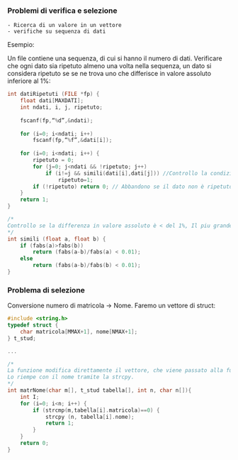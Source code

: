### Problemi di verifica e selezione

	- Ricerca di un valore in un vettore
	- verifiche su sequenza di dati

Esempio:

Un file contiene una sequenza, di cui si hanno il numero di dati.
Verificare che ogni dato sia ripetuto almeno una volta nella sequenza, un dato si considera ripetuto se se ne trova uno che differisce in valore assoluto inferiore al 1%:

```C
int datiRipetuti (FILE *fp) { 
	float dati[MAXDATI]; 
	int ndati, i, j, ripetuto; 
	
	fscanf(fp,“%d”,&ndati);
	
	for (i=0; i<ndati; i++) 
		fscanf(fp,“%f”,&dati[i]);
	
	for (i=0; i<ndati; i++) { 
		ripetuto = 0; 
		for (j=0; j<ndati && !ripetuto; j++) 
			if (i!=j && simili(dati[i],dati[j])) //Controllo la condizione 3
				ripetuto=1; 
		if (!ripetuto) return 0; // Abbandono se il dato non è ripetuto
	} 
	return 1; 
}

/* 
Controllo se la differenza in valore assoluto è < del 1%, Il piu grande in valore assoluto è quello che poi starà a denominatore.
*/
int simili (float a, float b) { 
	if (fabs(a)>fabs(b)) 
		return (fabs(a-b)/fabs(a) < 0.01); 
	else 
		return (fabs(a-b)/fabs(b) < 0.01); 
}

```

### Problema di selezione

Conversione numero di matricola -> Nome.
Faremo un vettore di struct:

```C
#include <string.h> 
typedef struct { 
	char matricola[MMAX+1], nome[NMAX+1]; 
} t_stud; 

... 

/*
La funzione modifica direttamente il vettore, che viene passato alla funzione.
Lo riempe con il nome tramite la strcpy.
*/
int matrNome(char m[], t_stud tabella[], int n, char n[]){ 
	int I; 
	for (i=0; i<n; i++) { 
		if (strcmp(m,tabella[i].matricola)==0) { 
			strcpy (n, tabella[i].nome); 
			return 1; 
		} 
	}
	return 0; 
}
```
